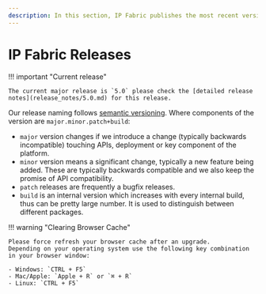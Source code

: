 ```yaml
---
description: In this section, IP Fabric publishes the most recent version releases of the Platform.
---
```


# IP Fabric Releases

!!! important "Current release"

    The current major release is `5.0` please check the [detailed release
    notes](release_notes/5.0.md) for this release.

Our release naming follows [semantic versioning](https://semver.org/). Where
components of the version are `major.minor.patch+build`:

- `major` version changes if we introduce a change (typically backwards
  incompatible) touching APIs, deployment or key component of the platform.
- `minor` version means a significant change, typically a new feature being
  added. These are typically backwards compatible and we also keep the promise
  of API compatibility.
- `patch` releases are frequently a bugfix releases.
- `build` is an internal version which increases with every internal build,
  thus can be pretty large number. It is used to distinguish between different
  packages.

!!! warning "Clearing Browser Cache"

    Please force refresh your browser cache after an upgrade.
    Depending on your operating system use the following key combination in your browser window:

    - Windows: `CTRL + F5`
    - Mac/Apple: `Apple + R` or `⌘ + R`
    - Linux: `CTRL + F5`

